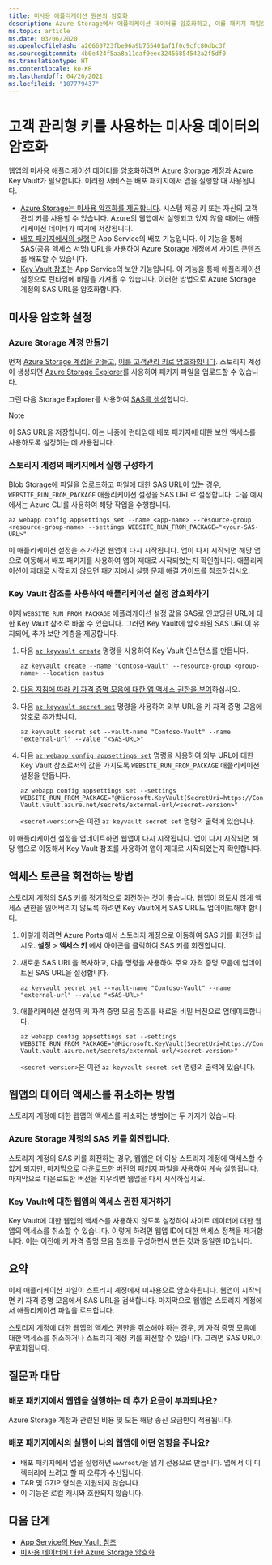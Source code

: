 ```yaml
---
title: 미사용 애플리케이션 원본의 암호화
description: Azure Storage에서 애플리케이션 데이터를 암호화하고, 이를 패키지 파일로 배포하는 방법에 대해 알아봅니다.
ms.topic: article
ms.date: 03/06/2020
ms.openlocfilehash: a26660723fbe96a9b765401af1f0c9cfc80dbc3f
ms.sourcegitcommit: 4b0e424f5aa8a11daf0eec32456854542a2f5df0
ms.translationtype: HT
ms.contentlocale: ko-KR
ms.lasthandoff: 04/20/2021
ms.locfileid: "107779437"
---
```

# <a name="encryption-at-rest-using-customer-managed-keys"></a>고객 관리형 키를 사용하는 미사용 데이터의 암호화

웹앱의 미사용 애플리케이션 데이터를 암호화하려면 Azure Storage 계정과 Azure Key Vault가 필요합니다. 이러한 서비스는 배포 패키지에서 앱을 실행할 때 사용됩니다.

  - [Azure Storage는 미사용 암호화를 제공합니다](../storage/common/storage-service-encryption.md). 시스템 제공 키 또는 자신의 고객관리 키를 사용할 수 있습니다. Azure의 웹앱에서 실행되고 있지 않을 때에는 애플리케이션 데이터가 여기에 저장됩니다.
  - [배포 패키지에서의 실행](deploy-run-package.md)은 App Service의 배포 기능입니다. 이 기능을 통해 SAS(공유 액세스 서명) URL을 사용하여 Azure Storage 계정에서 사이트 콘텐츠를 배포할 수 있습니다.
  - [Key Vault 참조](app-service-key-vault-references.md)는 App Service의 보안 기능입니다. 이 기능을 통해 애플리케이션 설정으로 런타임에 비밀을 가져올 수 있습니다. 이러한 방법으로 Azure Storage 계정의 SAS URL을 암호화합니다.

## <a name="set-up-encryption-at-rest"></a>미사용 암호화 설정

### <a name="create-an-azure-storage-account"></a>Azure Storage 계정 만들기

먼저 [Azure Storage 계정을 만들고,](../storage/common/storage-account-create.md) [이를 고객관리 키로 암호화합니다](../storage/common/customer-managed-keys-overview.md). 스토리지 계정이 생성되면 [Azure Storage Explorer](../vs-azure-tools-storage-manage-with-storage-explorer.md)를 사용하여 패키지 파일을 업로드할 수 있습니다.

그런 다음 Storage Explorer를 사용하여 [SAS를 생성](../vs-azure-tools-storage-manage-with-storage-explorer.md?tabs=windows#generate-a-sas-in-storage-explorer)합니다. 

> [!NOTE]
> 이 SAS URL을 저장합니다. 이는 나중에 런타임에 배포 패키지에 대한 보안 액세스를 사용하도록 설정하는 데 사용됩니다.

### <a name="configure-running-from-a-package-from-your-storage-account"></a>스토리지 계정의 패키지에서 실행 구성하기
  
Blob Storage에 파일을 업로드하고 파일에 대한 SAS URL이 있는 경우, `WEBSITE_RUN_FROM_PACKAGE` 애플리케이션 설정을 SAS URL로 설정합니다. 다음 예시에서는 Azure CLI를 사용하여 해당 작업을 수행합니다.

```
az webapp config appsettings set --name <app-name> --resource-group <resource-group-name> --settings WEBSITE_RUN_FROM_PACKAGE="<your-SAS-URL>"
```

이 애플리케이션 설정을 추가하면 웹앱이 다시 시작됩니다. 앱이 다시 시작되면 해당 앱으로 이동해서 배포 패키지를 사용하여 앱이 제대로 시작되었는지 확인합니다. 애플리케이션이 제대로 시작되지 않으면 [패키지에서 실행 문제 해결 가이드](deploy-run-package.md#troubleshooting)를 참조하십시오.

### <a name="encrypt-the-application-setting-using-key-vault-references"></a>Key Vault 참조를 사용하여 애플리케이션 설정 암호화하기

이제 `WEBSITE_RUN_FROM_PACKAGE` 애플리케이션 설정 값을 SAS로 인코딩된 URL에 대한 Key Vault 참조로 바꿀 수 있습니다. 그러면 Key Vault에 암호화된 SAS URL이 유지되어, 추가 보안 계층을 제공합니다.

1. 다음 [`az keyvault create`](/cli/azure/keyvault#az_keyvault_create) 명령을 사용하여 Key Vault 인스턴스를 만듭니다.       

    ```azurecli    
    az keyvault create --name "Contoso-Vault" --resource-group <group-name> --location eastus    
    ```    

1. [다음 지침에 따라 키 자격 증명 모음에 대한 앱 액세스 권한을 부여](app-service-key-vault-references.md#granting-your-app-access-to-key-vault)하십시오.

1. 다음 [`az keyvault secret set`](/cli/azure/keyvault/secret#az_keyvault_secret_set) 명령을 사용하여 외부 URL을 키 자격 증명 모음에 암호로 추가합니다.   

    ```azurecli    
    az keyvault secret set --vault-name "Contoso-Vault" --name "external-url" --value "<SAS-URL>"    
    ```    

1.  다음 [`az webapp config appsettings set`](/cli/azure/webapp/config/appsettings#az_webapp_config_appsettings_set) 명령을 사용하여 외부 URL에 대한 Key Vault 참조로서의 값을 가지도록 `WEBSITE_RUN_FROM_PACKAGE` 애플리케이션 설정을 만듭니다.

    ```azurecli    
    az webapp config appsettings set --settings WEBSITE_RUN_FROM_PACKAGE="@Microsoft.KeyVault(SecretUri=https://Contoso-Vault.vault.azure.net/secrets/external-url/<secret-version>"    
    ```

    `<secret-version>`은 이전 `az keyvault secret set` 명령의 출력에 있습니다.

이 애플리케이션 설정을 업데이트하면 웹앱이 다시 시작됩니다. 앱이 다시 시작되면 해당 앱으로 이동해서 Key Vault 참조를 사용하여 앱이 제대로 시작되었는지 확인합니다.

## <a name="how-to-rotate-the-access-token"></a>액세스 토큰을 회전하는 방법

스토리지 계정의 SAS 키를 정기적으로 회전하는 것이 좋습니다. 웹앱이 의도치 않게 액세스 권한을 잃어버리지 않도록 하려면 Key Vault에서 SAS URL도 업데이트해야 합니다.

1. 이렇게 하려면 Azure Portal에서 스토리지 계정으로 이동하여 SAS 키를 회전하십시오. **설정** > **액세스 키** 에서 아이콘을 클릭하여 SAS 키를 회전합니다.

1. 새로운 SAS URL을 복사하고, 다음 명령을 사용하여 주요 자격 증명 모음에 업데이트된 SAS URL을 설정합니다.

    ```azurecli    
    az keyvault secret set --vault-name "Contoso-Vault" --name "external-url" --value "<SAS-URL>"    
    ``` 

1. 애플리케이션 설정의 키 자격 증명 모음 참조를 새로운 비밀 버전으로 업데이트합니다.

    ```azurecli    
    az webapp config appsettings set --settings WEBSITE_RUN_FROM_PACKAGE="@Microsoft.KeyVault(SecretUri=https://Contoso-Vault.vault.azure.net/secrets/external-url/<secret-version>"    
    ```

    `<secret-version>`은 이전 `az keyvault secret set` 명령의 출력에 있습니다.

## <a name="how-to-revoke-the-web-apps-data-access"></a>웹앱의 데이터 액세스를 취소하는 방법

스토리지 계정에 대한 웹앱의 액세스를 취소하는 방법에는 두 가지가 있습니다. 

### <a name="rotate-the-sas-key-for-the-azure-storage-account"></a>Azure Storage 계정의 SAS 키를 회전합니다.

스토리지 계정의 SAS 키를 회전하는 경우, 웹앱은 더 이상 스토리지 계정에 액세스할 수 없게 되지만, 마지막으로 다운로드한 버전의 패키지 파일을 사용하여 계속 실행됩니다. 마지막으로 다운로드한 버전을 지우려면 웹앱을 다시 시작하십시오.

### <a name="remove-the-web-apps-access-to-key-vault"></a>Key Vault에 대한 웹앱의 액세스 권한 제거하기

Key Vault에 대한 웹앱의 액세스를 사용하지 않도록 설정하여 사이트 데이터에 대한 웹앱의 액세스를 취소할 수 있습니다. 이렇게 하려면 웹앱 ID에 대한 액세스 정책을 제거합니다. 이는 이전에 키 자격 증명 모음 참조를 구성하면서 만든 것과 동일한 ID입니다.

## <a name="summary"></a>요약

이제 애플리케이션 파일이 스토리지 계정에서 미사용으로 암호화됩니다. 웹앱이 시작되면 키 자격 증명 모음에서 SAS URL을 검색합니다. 마지막으로 웹앱은 스토리지 계정에서 애플리케이션 파일을 로드합니다. 

스토리지 계정에 대한 웹앱의 액세스 권한을 취소해야 하는 경우, 키 자격 증명 모음에 대한 액세스를 취소하거나 스토리지 계정 키를 회전할 수 있습니다. 그러면 SAS URL이 무효화됩니다.

## <a name="frequently-asked-questions"></a>질문과 대답

### <a name="is-there-any-additional-charge-for-running-my-web-app-from-the-deployment-package"></a>배포 패키지에서 웹앱을 실행하는 데 추가 요금이 부과되나요?

Azure Storage 계정과 관련된 비용 및 모든 해당 송신 요금만이 적용됩니다.

### <a name="how-does-running-from-the-deployment-package-affect-my-web-app"></a>배포 패키지에서의 실행이 나의 웹앱에 어떤 영향을 주나요?

- 배포 패키지에서 앱을 실행하면 `wwwroot/`을 읽기 전용으로 만듭니다. 앱에서 이 디렉터리에 쓰려고 할 때 오류가 수신됩니다.
- TAR 및 GZIP 형식은 지원되지 않습니다.
- 이 기능은 로컬 캐시와 호환되지 않습니다.

## <a name="next-steps"></a>다음 단계

- [App Service의 Key Vault 참조](app-service-key-vault-references.md)
- [미사용 데이터에 대한 Azure Storage 암호화](../storage/common/storage-service-encryption.md)